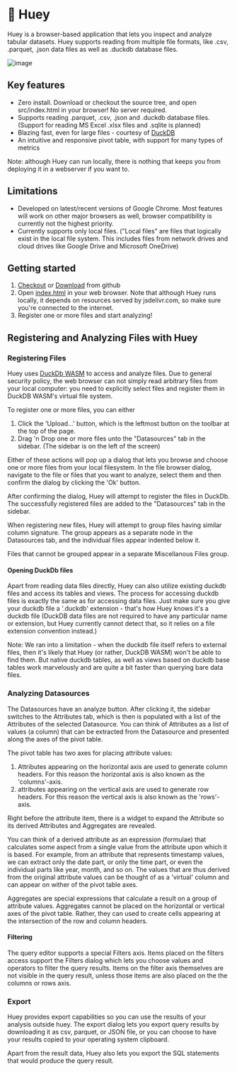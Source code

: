 # 🦆 Huey
Huey is a browser-based application that lets you inspect and analyze tabular datasets.
Huey supports reading from multiple file formats, like .csv, .parquet, .json data files as well as .duckdb database files.

![image](https://github.com/rpbouman/huey/assets/647315/b2e45002-409c-4a98-8d38-f5a6bfc6b7e9)


## Key features
- Zero install. Download or checkout the source tree, and open src/index.html in your browser! No server required.
- Supports reading .parquet, .csv, .json and .duckdb database files. (Support for reading MS Excel .xlsx files and .sqlite is planned)
- Blazing fast, even for large files - courtesy of [DuckDB](https://duckdb.org)
- An intuitive and responsive pivot table, with support for many types of metrics

Note: although Huey can run locally, there is nothing that keeps you from deploying it in a webserver if you want to.

## Limitations
- Developed on latest/recent versions of Google Chrome. Most features will work on other major browsers as well, browser compatibility is currently not the highest priority. 
- Currently supports only local files. ("Local files" are files that logically exist in the local file system. This includes files from network drives and cloud drives like Google Drive and Microsoft OneDrive)

## Getting started
1) [Checkout](https://github.com/rpbouman/huey.git) or [Download](https://github.com/rpbouman/huey/archive/refs/heads/dev.zip) from github
2) Open [index.html](https://github.com/rpbouman/huey/blob/dev/index.html) in your web browser. Note that although Huey runs locally, it depends on resources served by jsdelivr.com, so make sure you're connected to the internet.
3) Register one or more files and start analyzing!

## Registering and Analyzing Files with Huey

### Registering Files
Huey uses [DuckDb WASM](https://duckdb.org/docs/archive/0.9.2/api/wasm/overview) to access and analyze files. 
Due to general security policy, the web browser can not simply read arbitrary files from your local computer: you need to explicitly select files and register them in DuckDB WASM's virtual file system. 

To register one or more files, you can either 
1) Click the 'Upload...' button, which is the leftmost button on the toolbar at the top of the page.
2) Drag 'n Drop one or more files unto the "Datasources" tab in the sidebar. (The sidebar is on the left of the screen)

Either of these actions will pop up a dialog that lets you browse and choose one or more files from your local filesystem.
In the file browser dialog, navigate to the file or files that you want to analyze, select them and then confirm the dialog by clicking the 'Ok' button.

After confirming the dialog, Huey will attempt to register the files in DuckDb. 
The successfully registered files are added to the "Datasources" tab in the sidebar.

When registering new files, Huey will attempt to group files having similar column signature. The group appears as a separate node in the Datasources tab, and the individual files appear indented below it.

Files that cannot be grouped appear in a separate Miscellanous Files group.

#### Opening DuckDb files
Apart from reading data files directly, Huey can also utilize existing duckdb files and access its tables and views. 
The process for accessing duckdb files is exactly the same as for accessing data files. Just make sure you give your duckdb file a '.duckdb' extension - that's how Huey knows it's a duckdb file 
(DuckDB data files are not required to have any particular name or extension, but Huey currently cannot detect that, so it relies on a file extension convention instead.)

Note: We ran into a limitation - when the duckdb file itself refers to external files, then it's likely that Huey (or rather, DuckDB WASM) won't be able to find them.
But native duckdb tables, as well as views based on duckdb base tables work marvelously and are quite a bit faster than querying bare data files.

### Analyzing Datasources
The Datasources have an analyze button. After clicking it, the sidebar switches to the Attributes tab, which is then is populated with a list of the Attributes of the selected Datasource.
You can think of Attributes as a list of values (a column) that can be extracted from the Datasource and presented along the axes of the pivot table.

The pivot table has two axes for placing attribute values:
1) Attributes appearing on the horizontal axis are used to generate column headers. For this reason the horizontal axis is also known as the 'columns'-axis.
2) attributes appearing on the vertical axis are used to generate row headers. For this reason the vertical axis is also known as the 'rows'-axis.

Right before the attribute item, there is a widget to expand the Attribute so its derived Attributes and Aggregates are revealed.

You can think of a derived attribute as an expression (formulae) that calculates some aspect from a single value from the attribute upon which it is based.
For example, from an attribute that represents timestamp values, we can extract only the date part, or only the time part, or even the individual parts like year, month, and so on.
The values that are thus derived from the original attribute values can be thought of as a 'virtual' column and can appear on wither of the pivot table axes.

Aggregates are special expressions that calculate a result on a group of attribute values. 
Aggregates cannot be placed on the horizontal or vertical axes of the pivot table. Rather, they can used to create cells appearing at the intersection of the row and column headers.

#### Filtering
The query editor supports a special Filters axis. Items placed on the filters access support the Filters dialog which lets you choose values and operators to filter the query results.
Items on the filter axis themselves are not visible in the query result, unless those items are also placed on the the columns or rows axis.

### Export
Huey provides export capabilities so you can use the results of your analysis outside huey.
The export dialog lets you export query results by downloading it as csv, parquet, or JSON file, or you can choose to have your results copied to your operating system clipboard.

Apart from the result data, Huey also lets you export the SQL statements that would produce the query result.
